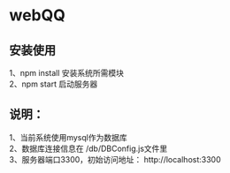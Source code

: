 # webQQ

安装使用
---
1、npm install 安装系统所需模块<br>
2、npm start 启动服务器

说明：
---
1、当前系统使用mysql作为数据库<br>
2、数据库连接信息在 /db/DBConfig.js文件里<br>
3、服务器端口3300，初始访问地址： http://localhost:3300



